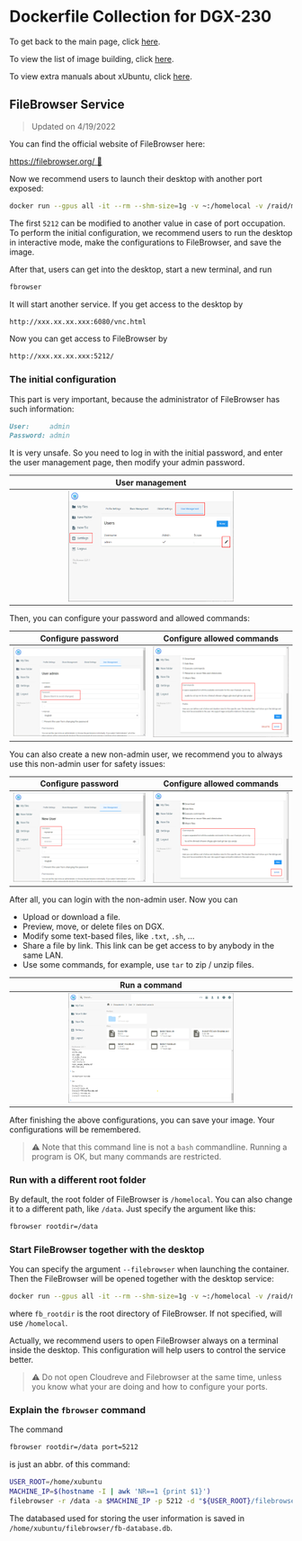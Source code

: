 # Dockerfile Collection for DGX-230

To get back to the main page, click [here](../index).

To view the list of image building, click [here](../dockerlist).

To view extra manuals about xUbuntu, click [here](../manual-xubuntu).

## FileBrowser Service

> Updated on 4/19/2022

You can find the official website of FileBrowser here:

[https://filebrowser.org/ :link:](https://filebrowser.org/)

Now we recommend users to launch their desktop with another port exposed:

```bash
docker run --gpus all -it --rm --shm-size=1g -v ~:/homelocal -v /raid/myname:/data -p 6080:6080 -p 5212:5212 xubuntu:1.7
```

The first `5212` can be modified to another value in case of port occupation. To perform the initial configuration, we recommend users to run the desktop in interactive mode, make the configurations to FileBrowser, and save the image.

After that, users can get into the desktop, start a new terminal, and run

```bash
fbrowser
```

It will start another service. If you get access to the desktop by

```markdown
http://xxx.xx.xx.xxx:6080/vnc.html
```

Now you can get access to FileBrowser by

```markdown
http://xxx.xx.xx.xxx:5212/
```

### The initial configuration

This part is very important, because the administrator of FileBrowser has such information:

```markdown
User:     admin
Password: admin
```

It is very unsafe. So you need to log in with the initial password, and enter the user management page, then modify your admin password.

|  User management  |
| :---------------: |
| <img width="60%" src=./display/fbrowser-1.png></img> |

Then, you can configure your password and allowed commands:

|  Configure password  |  Configure allowed commands  |
| :------------------: | :--------------------------: |
| ![](./display/fbrowser-2.png) | ![](./display/fbrowser-3.png) |

You can also create a new non-admin user, we recommend you to always use this non-admin user for safety issues:

|  Configure password  |  Configure allowed commands  |
| :------------------: | :--------------------------: |
| ![](./display/fbrowser-4.png) | ![](./display/fbrowser-5.png) |

After all, you can login with the non-admin user. Now you can

* Upload or download a file.
* Preview, move, or delete files on DGX.
* Modify some text-based files, like `.txt`, `.sh`, ...
* Share a file by link. This link can be get access to by anybody in the same LAN.
* Use some commands, for example, use `tar` to zip / unzip files.

|   Run a command   |
| :---------------: |
| <img width="60%" src=./display/fbrowser-6.png></img> |

After finishing the above configurations, you can save your image. Your configurations will be remembered.

> :warning: Note that this command line is not a `bash` commandline. Running a program is OK, but many commands are restricted.

### Run with a different root folder

By default, the root folder of FileBrowser is `/homelocal`. You can also change it to a different path, like `/data`. Just specify the argument like this:

```bash
fbrowser rootdir=/data
```

### Start FileBrowser together with the desktop

You can specify the argument `--filebrowser` when launching the container. Then the FileBrowser will be opened together with the desktop service:

```bash
docker run --gpus all -it --rm --shm-size=1g -v ~:/homelocal -v /raid/myname:/data -p 6080:6080 -p 5212:5212 xubuntu:1.7 --filebrowser fb_rootdir=/data
```

where `fb_rootdir` is the root directory of FileBrowser. If not specified, will use `/homelocal`.

Actually, we recommend users to open FileBrowser always on a terminal inside the desktop. This configuration will help users to control the service better.

> :warning: Do not open Cloudreve and Filebrowser at the same time, unless you know what your are doing and how to configure your ports.

### Explain the `fbrowser` command

The command

```bash
fbrowser rootdir=/data port=5212
```

is just an abbr. of this command:

```bash
USER_ROOT=/home/xubuntu
MACHINE_IP=$(hostname -I | awk 'NR==1 {print $1}')
filebrowser -r /data -a $MACHINE_IP -p 5212 -d "${USER_ROOT}/filebrowser/fb-database.db"
```

The databased used for storing the user information is saved in `/home/xubuntu/filebrowser/fb-database.db`.
